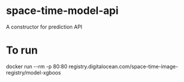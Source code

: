 # space-time-model-api
A constructor for prediction API

# To run
docker run --rm -p 80:80 registry.digitalocean.com/space-time-image-registry/model-xgboos